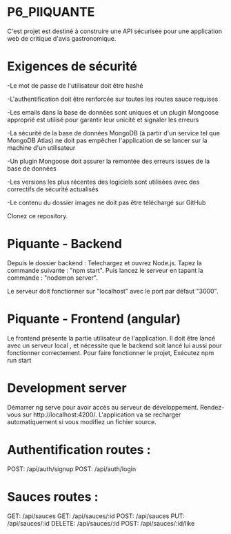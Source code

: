 # P6_PIIQUANTE

C'est projet est destiné à construire une API sécurisée pour une application web de critique d'avis gastronomique.

# Exigences de sécurité

-Le mot de passe de l'utilisateur doit être hashé

-L'authentification doit être renforcée sur toutes les routes sauce requises

-Les emails dans la base de données sont uniques et un plugin Mongoose approprié est utilisé pour garantir leur unicité et signaler les erreurs

-La sécurité de la base de données MongoDB (à partir d'un service tel que MongoDB Atlas) ne doit pas empêcher l'application de se lancer sur la machine d'un utilisateur

-Un plugin Mongoose doit assurer la remontée des erreurs issues de la base de données

-Les versions les plus récentes des logiciels sont utilisées avec des correctifs de sécurité actualisés

-Le contenu du dossier images ne doit pas être téléchargé sur GitHub

Clonez ce repository.

# Piquante - Backend
Depuis le dossier backend : Telechargez et ouvrez Node.js. Tapez la commande suivante : "npm start". Puis lancez le serveur en tapant la commande : "nodemon server".

Le serveur doit fonctionner sur "localhost" avec le port par défaut "3000".

# Piquante - Frontend (angular)
Le frontend présente la partie utilisateur de l'application. Il doit être lancé avec un serveur local , et nécessite que le backend soit lancé lui aussi pour fonctionner correctement.
Pour faire fonctionner le projet, Exécutez npm run start

# Development server
Démarrer ng serve pour avoir accès au serveur de développement. 
Rendez-vous sur http://localhost:4200/. 
L'application va se recharger automatiquement si vous modifiez un fichier source.

# Authentification routes :
POST: /api/auth/signup
POST: /api/auth/login

# Sauces routes :
GET: /api/sauces
GET: /api/sauces/:id
POST: /api/sauces
PUT: /api/sauces/:id
DELETE: /api/sauces/:id
POST: /api/sauces/:id/like

